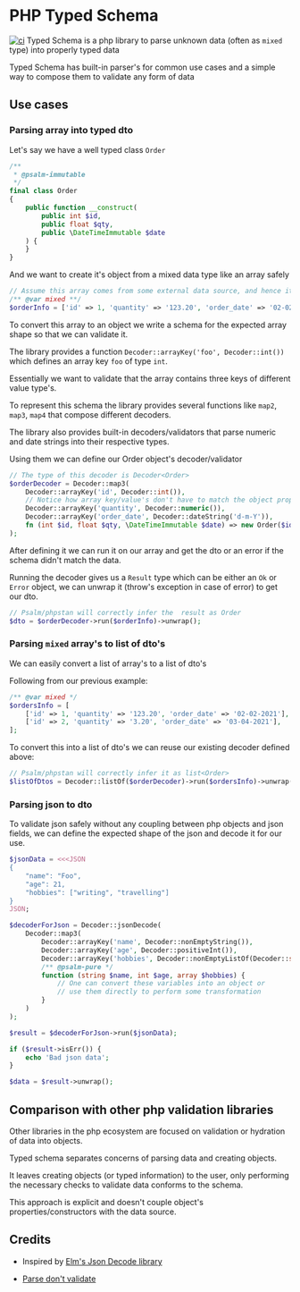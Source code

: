 # PHP Typed Schema

[![ci](https://github.com/aszenz/php-typed-schema/actions/workflows/ci.yml/badge.svg)](https://github.com/aszenz/php-typed-schema/actions/workflows/ci.yml)
Typed Schema is a php library to parse unknown data (often as `mixed` type) into properly typed data

Typed Schema has built-in parser's for common use cases and a simple way to compose them to validate any form of data

## Use cases

### Parsing array into typed dto

Let's say we have a well typed class `Order`

```php
/**
 * @psalm-immutable
 */
final class Order
{
    public function __construct(
        public int $id,
        public float $qty,
        public \DateTimeImmutable $date
    ) {
    }
}
```

And we want to create it's object from a mixed data type like an array safely

```php
// Assume this array comes from some external data source, and hence it's type is mixed.
/** @var mixed **/
$orderInfo = ['id' => 1, 'quantity' => '123.20', 'order_date' => '02-02-2021'];
```

To convert this array to an object we write a schema for the expected array shape so that we can validate it.

The library provides a function `Decoder::arrayKey('foo', Decoder::int())` which defines an array key `foo` of type `int`.

Essentially we want to validate that the array contains three keys of different value type's.

To represent this schema the library provides several functions like `map2`, `map3`, `map4` that compose different decoders.

The library also provides built-in decoders/validators that parse numeric and date strings into their respective types.

Using them we can define our Order object's decoder/validator

```php
// The type of this decoder is Decoder<Order>
$orderDecoder = Decoder::map3(
    Decoder::arrayKey('id', Decoder::int()),
    // Notice how array key/value's don't have to match the object properties
    Decoder::arrayKey('quantity', Decoder::numeric()),
    Decoder::arrayKey('order_date', Decoder::dateString('d-m-Y')),
    fn (int $id, float $qty, \DateTimeImmutable $date) => new Order($id, $qty, $date)
);
```

After defining it we can run it on our array and get the dto or an error if the schema didn't match the data.

Running the decoder gives us a `Result` type which can be either an `Ok` or `Error` object, we can unwrap it (throw's exception in case of error) to get our dto.

```php
// Psalm/phpstan will correctly infer the  result as Order
$dto = $orderDecoder->run($orderInfo)->unwrap();
```

### Parsing `mixed` array's to list of dto's

We can easily convert a list of array's to a list of dto's

Following from our previous example:

```php
/** @var mixed */
$ordersInfo = [
    ['id' => 1, 'quantity' => '123.20', 'order_date' => '02-02-2021'],
    ['id' => 2, 'quantity' => '3.20', 'order_date' => '03-04-2021'],
];
```

To convert this into a list of dto's we can reuse our existing decoder defined above:

```php
// Psalm/phpstan will correctly infer it as list<Order>
$listOfDtos = Decoder::listOf($orderDecoder)->run($ordersInfo)->unwrap();
```

### Parsing json to dto

To validate json safely without any coupling between php objects and json fields, we can define the expected shape of the json and decode it for our use.

```php
$jsonData = <<<JSON
{
    "name": "Foo",
    "age": 21,
    "hobbies": ["writing", "travelling"]
}
JSON;

$decoderForJson = Decoder::jsonDecode(
    Decoder::map3(
        Decoder::arrayKey('name', Decoder::nonEmptyString()),
        Decoder::arrayKey('age', Decoder::positiveInt()),
        Decoder::arrayKey('hobbies', Decoder::nonEmptyListOf(Decoder::string())),
        /** @psalm-pure */
        function (string $name, int $age, array $hobbies) {
            // One can convert these variables into an object or
            // use them directly to perform some transformation
        }
    )
);

$result = $decoderForJson->run($jsonData);

if ($result->isErr()) {
    echo 'Bad json data';
}

$data = $result->unwrap();
```

## Comparison with other php validation libraries

Other libraries in the php ecosystem are focused on validation or hydration of data into objects.

Typed schema separates concerns of parsing data and creating objects.

It leaves creating objects (or typed information) to the user, only performing the necessary checks to validate data conforms to the schema.

This approach is explicit and doesn't couple object's properties/constructors with the data source.

## Credits

- Inspired by [Elm's Json Decode library](https://package.elm-lang.org/packages/elm/json/latest/Json.Decode)

- [Parse don't validate](https://lexi-lambda.github.io/blog/2019/11/05/parse-don-t-validate/)
